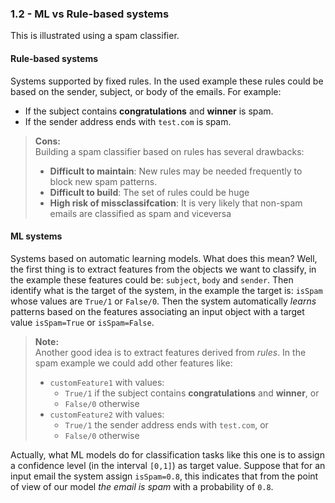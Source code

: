 ### 1.2 - ML vs Rule-based systems

This is illustrated using a spam classifier.

#### Rule-based systems

Systems supported by fixed rules. In the used example these rules could be based on the sender, subject, or body of the emails. For example: 
- If the subject contains **congratulations** and **winner** is spam.
- If the sender address ends with `test.com` is spam.

>**Cons:**<br/>
Building a spam classifier based on rules has several drawbacks:
> - **Difficult to maintain**: New rules may be needed frequently to block new spam patterns.
> - **Difficult to build**: The set of rules could be huge
> - **High risk of missclassifcation**: It is very likely that non-spam emails are classified as spam and viceversa

#### ML systems

Systems based on automatic learning models. What does this mean? Well, the first thing is to extract features from the objects we want to classify, in the example these features could be: `subject`, `body` and `sender`. Then identify what is the target of the system, in the example the target is: `isSpam` whose values are `True/1` or `False/0`. Then the system automatically _learns_ patterns based on the features associating an input object with a target value `isSpam=True` or `isSpam=False`. 

> **Note:**<br/> 
> Another good idea is to extract features derived from _rules_. In the spam example we could add other features like: 
> - `customFeature1` with values:
>   - `True/1` if the subject contains **congratulations** and **winner**,  or 
>   - `False/0` otherwise
> - `customFeature2` with values:
>   - `True/1` the sender address ends with `test.com`,  or 
>   - `False/0` otherwise

Actually, what ML models do for classification tasks like this one is to assign a confidence level (in the interval `[0,1]`) as target value. Suppose that for an input email the system assign `isSpam=0.8`, this indicates that from the point of view of our model _the email is spam_ with a probability of `0.8`.


